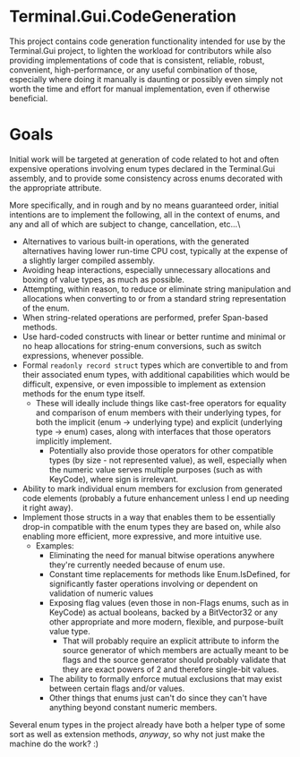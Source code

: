 # Terminal.Gui.CodeGeneration

This project contains code generation functionality intended for use by the Terminal.Gui project, to lighten the workload for contributors while also providing implementations of code that is 
consistent, reliable, robust, convenient, high-performance, or any useful combination of those, especially where doing it manually is daunting or possibly even simply not worth the time and effort for manual implementation, even if otherwise beneficial.

# Goals

Initial work will be targeted at generation of code related to hot and often expensive operations involving enum types declared in the Terminal.Gui assembly, and to provide some
consistency across enums decorated with the appropriate attribute.

More specifically, and in rough and by no means guaranteed order, initial intentions are to implement the following, all in the context of enums, and  any and all of which are subject to change, cancellation, etc...\
 - Alternatives to various built-in operations, with the generated alternatives having lower run-time CPU cost, typically at the expense of a slightly larger compiled assembly.
 - Avoiding heap interactions, especially unnecessary allocations and boxing of value types, as much as possible.
 - Attempting, within reason, to reduce or eliminate string manipulation and allocations when converting to or from a standard string representation of the enum.
 - When string-related operations are performed, prefer Span-based methods.
 - Use hard-coded constructs with linear or better runtime and minimal or no heap allocations for string-enum conversions, such as switch expressions, whenever possible.
 - Formal `readonly record struct` types which are convertible to and from their associated enum types, with additional capabilities which would be difficult, expensive, or even impossible to implement as extension methods for the enum type itself.
   - These will ideally include things like cast-free operators for equality and comparison of enum members with their underlying types, for both the implicit (enum -> underlying type) and explicit (underlying type -> enum) cases, along with interfaces that those operators implicitly implement.
     - Potentially also provide those operators for other compatible types (by size - not represented value), as well, especially when the numeric value serves multiple purposes (such as with KeyCode), where sign is irrelevant.
 - Ability to mark individual enum members for exclusion from generated code elements (probably a future enhancement unless I end up needing it right away).
 - Implement those structs in a way that enables them to be essentially drop-in compatible with the enum types they are based on, while also enabling more efficient, more expressive, and more intuitive use.
   - Examples:
     - Eliminating the need for manual bitwise operations anywhere they're currently needed because of enum use.
     - Constant time replacements for methods like Enum.IsDefined, for significantly faster operations involving or dependent on validation of numeric values
     - Exposing flag values (even those in non-Flags enums, such as in KeyCode) as actual booleans, backed by a BitVector32 or any other appropriate and more modern, flexible, and purpose-built value type.
       - That will probably require an explicit attribute to inform the source generator of which members are actually meant to be flags and the source generator should probably validate that they are exact powers of 2 and therefore single-bit values.
     - The ability to formally enforce mutual exclusions that may exist between certain flags and/or values.
     - Other things that enums just can't do since they can't have anything beyond constant numeric members.

Several enum types in the project already have both a helper type of some sort as well as extension methods, _anyway_, so why not just make the machine do the work? :)
